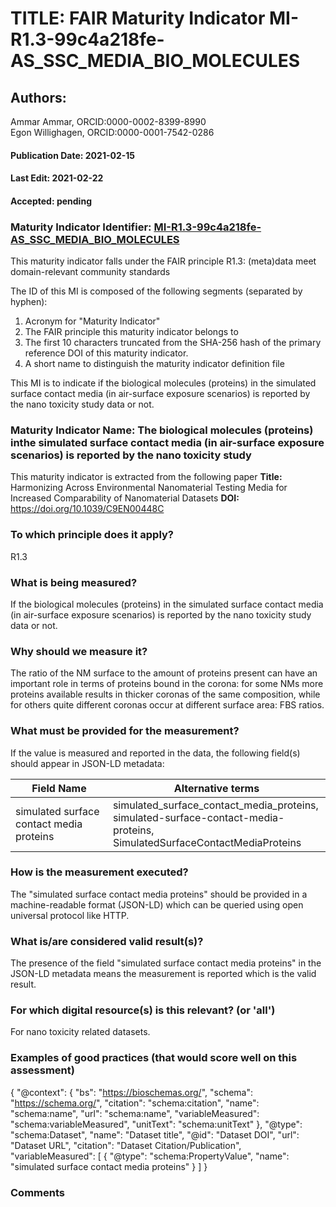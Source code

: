 # TITLE: FAIR Maturity Indicator MI-R1.3-99c4a218fe-AS_SSC_MEDIA_BIO_MOLECULES

## Authors: 
Ammar Ammar, ORCID:0000-0002-8399-8990<br>Egon Willighagen, ORCID:0000-0001-7542-0286

#### Publication Date: 2021-02-15
#### Last Edit: 2021-02-22
#### Accepted: pending

### Maturity Indicator Identifier: [MI-R1.3-99c4a218fe-AS_SSC_MEDIA_BIO_MOLECULES](https://w3id.org/fair/maturity_indicator/terms/Gen2/MI-R1.3-99c4a218fe-AS_SSC_MEDIA_BIO_MOLECULES)

This maturity indicator falls under the FAIR principle R1.3:
(meta)data meet domain-relevant community standards

The ID of this MI is composed of the following segments (separated by hyphen):
1. Acronym for "Maturity Indicator"
1. The FAIR principle this maturity indicator belongs to
1. The first 10 characters truncated from the SHA-256 hash of the primary reference DOI of this maturity indicator.
1. A short name to distinguish the maturity indicator definition file

This MI is to indicate if the biological molecules (proteins) in the simulated surface contact media (in air-surface exposure scenarios) is reported by the nano toxicity study data or not.

### Maturity Indicator Name:  The  biological molecules (proteins) inthe simulated surface contact media (in air-surface exposure scenarios) is reported by the nano toxicity study

This maturity indicator is extracted from the following paper 
**Title:** Harmonizing Across Environmental Nanomaterial Testing Media for Increased Comparability of Nanomaterial Datasets
**DOI:** https://doi.org/10.1039/C9EN00448C

### To which principle does it apply?  
R1.3

### What is being measured?
If the  biological molecules (proteins) in the simulated surface contact media (in air-surface exposure scenarios) is reported by the nano toxicity study data or not.

### Why should we measure it?
The ratio of the NM surface to the amount of proteins present can have an important role in terms of proteins bound in the corona: for some NMs more proteins available 
results in thicker coronas of the same composition, while for others quite different coronas occur at different surface area: FBS ratios.

### What must be provided for the measurement?
If the value is measured and reported in the data, the following field(s) should appear in JSON-LD metadata: 

| Field Name                               | Alternative terms                                                                                                               |
| ---------------------------------------- | ------------------------------------------------------------------------------------------------------------------------------- |
| simulated surface contact media proteins | simulated_surface_contact_media_proteins,<br>simulated-surface-contact-media-proteins,<br>SimulatedSurfaceContactMediaProteins  |

### How is the measurement executed?
The "simulated surface contact media proteins" should be provided in a machine-readable format (JSON-LD) which can be queried using open universal protocol like HTTP.

### What is/are considered valid result(s)?
The presence of the field "simulated surface contact media proteins" in the JSON-LD metadata means the measurement is reported which is the valid result.

### For which digital resource(s) is this relevant? (or 'all')
For nano toxicity related datasets.  

### Examples of good practices (that would score well on this assessment)

 {
 	"@context": {
 		"bs": "https://bioschemas.org/",
 		"schema": "https://schema.org/",
 		"citation": "schema:citation",
 		"name": "schema:name",
 		"url": "schema:name",
 		"variableMeasured": "schema:variableMeasured",
 		"unitText": "schema:unitText"
 	},
 	"@type": "schema:Dataset",
 	"name": "Dataset title",
 	"@id": "Dataset DOI",
 	"url": "Dataset URL",
 	"citation": "Dataset Citation/Publication",
 	"variableMeasured": [
 		{
 			"@type": "schema:PropertyValue",
 			"name": "simulated surface contact media proteins"
 		}
 	]
 }

### Comments

